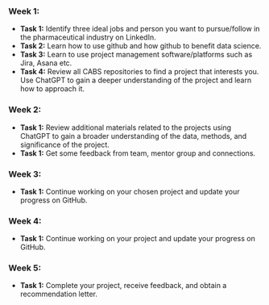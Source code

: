 ### Week 1:
- **Task 1:** Identify three ideal jobs and person you want to pursue/follow in the pharmaceutical industry on LinkedIn. 
- **Task 2:** Learn how to use github and how github to benefit data science.
- **Task 3:** Learn to use project management software/platforms such as Jira, Asana etc.
- **Task 4:** Review all CABS repositories to find a project that interests you. Use ChatGPT to gain a deeper understanding of the project and learn how to approach it.

### Week 2:

- **Task 1:** Review additional materials related to the projects using ChatGPT to gain a broader understanding of the data, methods, and significance of the project.
- **Task 1:** Get some feedback from team, mentor group and connections. 
  
### Week 3:
- **Task 1:** Continue working on your chosen project and update your progress on GitHub.

### Week 4:
- **Task 1:** Continue working on your project and update your progress on GitHub.

### Week 5:
- **Task 1:** Complete your project, receive feedback, and obtain a recommendation letter.
